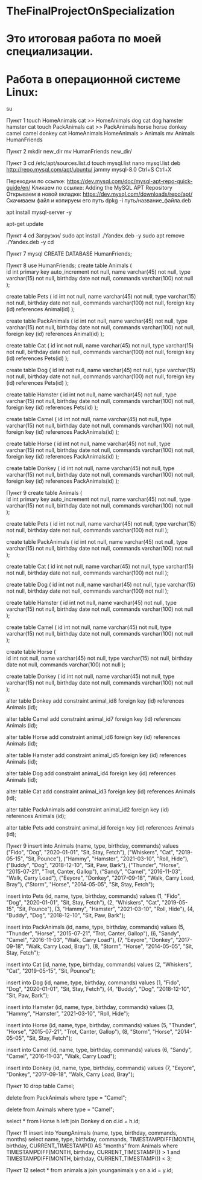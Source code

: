 # TheFinalProjectOnSpecialization
# Это итоговая работа по моей специализации. 
# Работа в операционной системе Linux:
su

Пункт 1
touch HomeAnimals
cat >> HomeAnimals
dog cat dog hamster hamster cat
touch PackAnimals
cat >> PackAnimals
horse horse donkey camel camel donkey
cat HomeAnimals HomeAnimals > Animals
mv Animals HumanFriends

Пункт 2
mkdir new_dir
mv HumanFriends new_dir/

Пункт 3
cd /etc/apt/sources.list.d
touch mysql.list
nano mysql.list
deb http://repo.mysql.com/apt/ubuntu/ jammy mysql-8.0
Ctrl+S
Ctrl+X

Переходим по ссылке:
https://dev.mysql.com/doc/mysql-apt-repo-quick-guide/en/
Кликаем по ссылке: 
Adding the MySQL APT Repository
Открываем в новой вкладке:
https://dev.mysql.com/downloads/repo/apt/
Скачиваем файл и копируем его путь
dpkg -i путь/название_файла.deb

apt install mysql-server -y

apt-get update

Пункт 4
cd Загрузки/
sudo apt install ./Yandex.deb -y
sudo apt remove ./Yandex.deb -y
cd



Пункт 7
mysql
CREATE DATABASE HumanFriends;

Пункт 8
use HumanFriends;
create table Animals (    
	id int primary key auto_increment not null,
    name varchar(45) not null,
    type varchar(15) not null,
    birthday date not null,
    commands varchar(100) not null
);

create table Pets (
	id int not null,
    name varchar(45) not null,
    type varchar(15) not null,
    birthday date not null,
    commands varchar(100) not null,
    foreign key (id) references Animal(id)
);

create table PackAnimals (
	id int not null,
    name varchar(45) not null,
    type varchar(15) not null,
    birthday date not null,
    commands varchar(100) not null,
    foreign key (id) references Animal(id)
);

create table Cat (
	id int not null,
    name varchar(45) not null,
    type varchar(15) not null,
    birthday date not null,
    commands varchar(100) not null,
    foreign key (id) references Pets(id)
);

create table Dog (
	id int not null,
    name varchar(45) not null,
    type varchar(15) not null,
    birthday date not null,
    commands varchar(100) not null,
    foreign key (id) references Pets(id)
);

create table Hamster (
	id int not null,
    name varchar(45) not null,
    type varchar(15) not null,
    birthday date not null,
    commands varchar(100) not null,
    foreign key (id) references Pets(id)
);

create table Camel (
	id int not null,
    name varchar(45) not null,
    type varchar(15) not null,
    birthday date not null,
    commands varchar(100) not null,
    foreign key (id) references PackAnimals(id)
);

create table Horse (
	id int not null,
    name varchar(45) not null,
    type varchar(15) not null,
    birthday date not null,
    commands varchar(100) not null,
    foreign key (id) references PackAnimals(id)
);

create table Donkey (
	id int not null,
    name varchar(45) not null,
    type varchar(15) not null,
    birthday date not null,
    commands varchar(100) not null,
    foreign key (id) references PackAnimals(id)
);

Пункт 9
create table Animals (    
    id int primary key auto_increment not null,
    name varchar(45) not null,
    type varchar(15) not null,
    birthday date not null,
    commands varchar(100) not null
);

create table Pets (
    id int not null,
    name varchar(45) not null,
    type varchar(15) not null,
    birthday date not null,
    commands varchar(100) not null
);

create table PackAnimals (
    id int not null,
    name varchar(45) not null,
    type varchar(15) not null,
    birthday date not null,
    commands varchar(100) not null
);

create table Cat (
    id int not null,
    name varchar(45) not null,
    type varchar(15) not null,
    birthday date not null,
    commands varchar(100) not null
);

create table Dog (
    id int not null,
    name varchar(45) not null,
    type varchar(15) not null,
    birthday date not null,
    commands varchar(100) not null
);

create table Hamster (
    id int not null,
    name varchar(45) not null,
    type varchar(15) not null,
    birthday date not null,
    commands varchar(100) not null
);

create table Camel (
    id int not null,
    name varchar(45) not null,
    type varchar(15) not null,
    birthday date not null,
    commands varchar(100) not null
);

create table Horse (  
    id int not null,
    name varchar(45) not null,
    type varchar(15) not null,
    birthday date not null,
    commands varchar(100) not null
);

create table Donkey (
    id int not null,
    name varchar(45) not null,
    type varchar(15) not null,
    birthday date not null,
    commands varchar(100) not null
);

alter table Donkey
add constraint animal_id8
foreign key (id)
references Animals (id);

alter table Camel
add constraint animal_id7
foreign key (id)
references Animals (id);

alter table Horse
add constraint animal_id6
foreign key (id)
references Animals (id);

alter table Hamster
add constraint animal_id5
foreign key (id)
references Animals (id);

alter table Dog
add constraint animal_id4
foreign key (id)
references Animals (id);

alter table Cat
add constraint animal_id3
foreign key (id)
references Animals (id);

alter table PackAnimals
add constraint animal_id2
foreign key (id)
references Animals (id);

alter table Pets
add constraint animal_id
foreign key (id)
references Animals (id);

Пункт 9
insert into Animals (name, type, birthday, commands)
values
("Fido", "Dog", "2020-01-01", "Sit, Stay, Fetch"),
("Whiskers", "Cat", "2019-05-15", "Sit, Pounce"),
("Hammy", "Hamster", "2021-03-10", "Roll, Hide"),
("Buddy", "Dog", "2018-12-10", "Sit, Paw, Bark"),
("Thunder", "Horse", "2015-07-21", "Trot, Canter, Gallop"),
("Sandy", "Camel", "2016-11-03", "Walk, Carry Load"),
("Eeyore", "Donkey", "2017-09-18", "Walk, Carry Load, Bray"),
("Storm", "Horse", "2014-05-05", "Sit, Stay, Fetch");

insert into Pets (id, name, type, birthday, commands)
values
(1, "Fido", "Dog", "2020-01-01", "Sit, Stay, Fetch"),
(2, "Whiskers", "Cat", "2019-05-15", "Sit, Pounce"),
(3, "Hammy", "Hamster", "2021-03-10", "Roll, Hide"),
(4, "Buddy", "Dog", "2018-12-10", "Sit, Paw, Bark");

insert into PackAnimals (id, name, type, birthday, commands)
values
(5, "Thunder", "Horse", "2015-07-21", "Trot, Canter, Gallop"),
(6, "Sandy", "Camel", "2016-11-03", "Walk, Carry Load"),
(7, "Eeyore", "Donkey", "2017-09-18", "Walk, Carry Load, Bray"),
(8, "Storm", "Horse", "2014-05-05", "Sit, Stay, Fetch");

insert into Cat (id, name, type, birthday, commands)
values
(2, "Whiskers", "Cat", "2019-05-15", "Sit, Pounce");

insert into Dog (id, name, type, birthday, commands)
values
(1, "Fido", "Dog", "2020-01-01", "Sit, Stay, Fetch"),
(4, "Buddy", "Dog", "2018-12-10", "Sit, Paw, Bark");

insert into Hamster (id, name, type, birthday, commands)
values
(3, "Hammy", "Hamster", "2021-03-10", "Roll, Hide");

insert into Horse (id, name, type, birthday, commands)
values
(5, "Thunder", "Horse", "2015-07-21", "Trot, Canter, Gallop"),
(8, "Storm", "Horse", "2014-05-05", "Sit, Stay, Fetch");

insert into Camel (id, name, type, birthday, commands)
values
(6, "Sandy", "Camel", "2016-11-03", "Walk, Carry Load");

insert into Donkey (id, name, type, birthday, commands)
values
(7, "Eeyore", "Donkey", "2017-09-18", "Walk, Carry Load, Bray");

Пункт 10
drop table Camel;

delete from PackAnimals
where type = "Camel";

delete from Animals
where type = "Camel";

select * from Horse h
left join Donkey d on d.id = h.id;

Пункт 11
insert into YoungAnimals (name, type, birthday, commands, months)
select name, type, birthday, commands, TIMESTAMPDIFF(MONTH, birthday, CURRENT_TIMESTAMP()) AS "months"
from Animals
where TIMESTAMPDIFF(MONTH, birthday, CURRENT_TIMESTAMP()) > 1 and TIMESTAMPDIFF(MONTH, birthday, CURRENT_TIMESTAMP()) < 3;

Пункт 12
select * from animals a 
join younganimals y on a.id = y.id;

